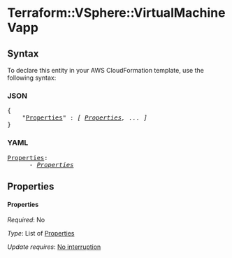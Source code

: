 # Terraform::VSphere::VirtualMachine Vapp

## Syntax

To declare this entity in your AWS CloudFormation template, use the following syntax:

### JSON

<pre>
{
    "<a href="#properties" title="Properties">Properties</a>" : <i>[ <a href="vapp-properties.md">Properties</a>, ... ]</i>
}
</pre>

### YAML

<pre>
<a href="#properties" title="Properties">Properties</a>: <i>
      - <a href="vapp-properties.md">Properties</a></i>
</pre>

## Properties

#### Properties

_Required_: No

_Type_: List of <a href="vapp-properties.md">Properties</a>

_Update requires_: [No interruption](https://docs.aws.amazon.com/AWSCloudFormation/latest/UserGuide/using-cfn-updating-stacks-update-behaviors.html#update-no-interrupt)

